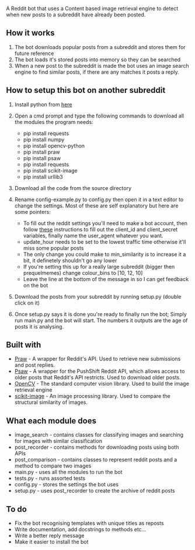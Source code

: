 A Reddit bot that uses a Content based image retrieval engine to detect when new posts to a subreddit have already been posted.

## How it works
1. The bot downloads popular posts from a subreddit and stores them for future reference
2. The bot loads it's stored posts into memory so they can be searched
3. When a new post to the subreddit is made the bot uses an image search engine to find similar posts, if there are any matches it posts a reply. 

## How to setup this bot on another subreddit
1. Install python from [here](https://www.python.org/downloads/)
2. Open a cmd prompt and type the following commands to download all the modules the program needs:
      * pip install requests
      * pip install numpy
      * pip install opencv-python
      * pip install praw
      * pip install psaw
      * pip install requests
      * pip install scikit-image
      * pip install urllib3
3. Download all the code from the source directory
4. Rename config-example.py to config.py then open it in a text editor to change the settings.
   Most of these are self explanatory but here are some pointers:
   
      * To fill out the reddit settings you'll need to make a bot account, then follow [these](http://pythonforengineers.com/build-a-reddit-bot-part-1/) instructions to fill out the client_id and client_secret variables, finally name the user_agent whatever you want.
      * update_hour needs to be set to the lowest traffic time otherwise it'll miss some popular posts
      * The only change you could make to min_similarity is to increase it a bit, it definetely shouldn't go any lower
      * If you're setting this up for a really large subreddit (bigger then prequelmemes) change colour_bins to \[10, 12, 10\]
      * Leave the line at the bottom of the message in so I can get feedback on the bot
5. Download the posts from your subreddit by running setup.py (double click on it)
6. Once setup.py says it is done you're ready to finally run the bot; Simply run main.py and the bot will start. The numbers it outputs are the age of posts it is analysing.
      

## Built with
* [Praw](https://praw.readthedocs.io/en/latest/) - A wrapper for Reddit's API. Used to retrieve new submissions and post replies.
* [Psaw](https://github.com/dmarx/psaw) - A wrapper for the PushShift Reddit API, which allows access to older posts that Reddit's API restricts. Used to download older posts. 
* [OpenCV](https://opencv.org/) - The standard computer vision library. Used to build the image retrieval engine
* [scikit-image](http://scikit-image.org/) - An image processing library. Used to compare the structural similarity of images.

## What each module does
* image_search - contains classes for classifying images and searching for images with similar classification
* post_recorder - contains methods for downloading posts using both APIs
* post_comparison - contains classes to represent reddit posts and a method to compare two images
* main.py - uses all the modules to run the bot
* tests.py - runs assorted tests
* config.py - stores the settings the bot uses
* setup.py - uses post_recorder to create the archive of reddit posts

## To do
* Fix the bot recognising templates with unique titles as reposts
* Write documentation, add docstrings to methods etc...
* Write a better reply message
* Make it easier to install the bot
